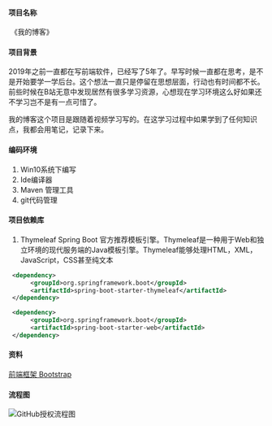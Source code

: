 #### 项目名称

​    《我的博客》

#### 项目背景

​	2019年之前一直都在写前端软件，已经写了5年了。早写时候一直都在思考，是不是开始要学一学后台。这个想法一直只是停留在思想层面，行动也有时间都不长。前些时候在B站无意中发现居然有很多学习资源，心想现在学习环境这么好如果还不学习岂不是有一点可惜了。

​	我的博客这个项目是跟随着视频学习写的。在这学习过程中如果学到了任何知识点，我都会用笔记，记录下来。

#### 编码环境

1. Win10系统下编写
2. Ide编译器
3. Maven 管理工具
4. git代码管理

#### 项目依赖库

1. Thymeleaf Spring Boot 官方推荐模板引擎。Thymeleaf是一种用于Web和独立环境的现代服务端的Java模板引擎。Thymeleaf能够处理HTML，XML，JavaScript，CSS甚至纯文本 

```xml
 <dependency>
      <groupId>org.springframework.boot</groupId>
      <artifactId>spring-boot-starter-thymeleaf</artifactId>
 </dependency>
```

```xml
 <dependency>
      <groupId>org.springframework.boot</groupId>
      <artifactId>spring-boot-starter-web</artifactId>
 </dependency>
```


#### 资料

[前端框架 Bootstrap ](https://v3.bootcss.com)

#### 流程图

![[GitHub授权流程图](\blog\GitHub授权.PNG)](F:\IdeaProjects\blog\GitHub授权.PNG)


